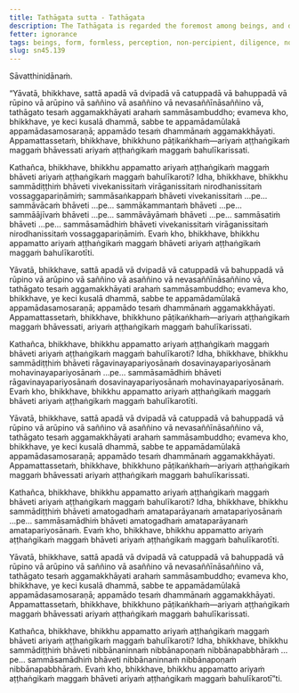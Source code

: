 ```yaml
---
title: Tathāgata sutta - Tathāgata
description: The Tathāgata is regarded the foremost among beings, and diligence is regarded the foremost among qualities.
fetter: ignorance
tags: beings, form, formless, perception, non-percipient, diligence, noble eightfold path, right view, right intention, right speech, right action, right livelihood, right effort, right mindfulness, right collectedness, Nibbāna, deathless, sn, sn45-56, sn45
slug: sn45.139
---
```


Sāvatthinidānaṁ.

“Yāvatā, bhikkhave, sattā apadā vā dvipadā vā catuppadā vā bahuppadā vā rūpino vā arūpino vā saññino vā asaññino vā nevasaññīnāsaññino vā, tathāgato tesaṁ aggamakkhāyati arahaṁ sammāsambuddho; evameva kho, bhikkhave, ye keci kusalā dhammā, sabbe te appamādamūlakā appamādasamosaraṇā; appamādo tesaṁ dhammānaṁ aggamakkhāyati. Appamattassetaṁ, bhikkhave, bhikkhuno pāṭikaṅkhaṁ—ariyaṁ aṭṭhaṅgikaṁ maggaṁ bhāvessati ariyaṁ aṭṭhaṅgikaṁ maggaṁ bahulīkarissati.

Kathañca, bhikkhave, bhikkhu appamatto ariyaṁ aṭṭhaṅgikaṁ maggaṁ bhāveti ariyaṁ aṭṭhaṅgikaṁ maggaṁ bahulīkaroti? Idha, bhikkhave, bhikkhu sammādiṭṭhiṁ bhāveti vivekanissitaṁ virāganissitaṁ nirodhanissitaṁ vossaggapariṇāmiṁ; sammāsaṅkappaṁ bhāveti vivekanissitaṁ …pe… sammāvācaṁ bhāveti …pe… sammākammantaṁ bhāveti …pe… sammāājīvaṁ bhāveti …pe… sammāvāyāmaṁ bhāveti …pe… sammāsatiṁ bhāveti …pe… sammāsamādhiṁ bhāveti vivekanissitaṁ virāganissitaṁ nirodhanissitaṁ vossaggapariṇāmiṁ. Evaṁ kho, bhikkhave, bhikkhu appamatto ariyaṁ aṭṭhaṅgikaṁ maggaṁ bhāveti ariyaṁ aṭṭhaṅgikaṁ maggaṁ bahulīkarotīti.

Yāvatā, bhikkhave, sattā apadā vā dvipadā vā catuppadā vā bahuppadā vā rūpino vā arūpino vā saññino vā asaññino vā nevasaññīnāsaññino vā, tathāgato tesaṁ aggamakkhāyati arahaṁ sammāsambuddho; evameva kho, bhikkhave, ye keci kusalā dhammā, sabbe te appamādamūlakā appamādasamosaraṇā; appamādo tesaṁ dhammānaṁ aggamakkhāyati. Appamattassetaṁ, bhikkhave, bhikkhuno pāṭikaṅkhaṁ—ariyaṁ aṭṭhaṅgikaṁ maggaṁ bhāvessati, ariyaṁ aṭṭhaṅgikaṁ maggaṁ bahulīkarissati.

Kathañca, bhikkhave, bhikkhu appamatto ariyaṁ aṭṭhaṅgikaṁ maggaṁ bhāveti ariyaṁ aṭṭhaṅgikaṁ maggaṁ bahulīkaroti? Idha, bhikkhave, bhikkhu sammādiṭṭhiṁ bhāveti rāgavinayapariyosānaṁ dosavinayapariyosānaṁ mohavinayapariyosānaṁ …pe… sammāsamādhiṁ bhāveti rāgavinayapariyosānaṁ dosavinayapariyosānaṁ mohavinayapariyosānaṁ. Evaṁ kho, bhikkhave, bhikkhu appamatto ariyaṁ aṭṭhaṅgikaṁ maggaṁ bhāveti ariyaṁ aṭṭhaṅgikaṁ maggaṁ bahulīkarotīti.

Yāvatā, bhikkhave, sattā apadā vā dvipadā vā catuppadā vā bahuppadā vā rūpino vā arūpino vā saññino vā asaññino vā nevasaññīnāsaññino vā, tathāgato tesaṁ aggamakkhāyati arahaṁ sammāsambuddho; evameva kho, bhikkhave, ye keci kusalā dhammā, sabbe te appamādamūlakā appamādasamosaraṇā; appamādo tesaṁ dhammānaṁ aggamakkhāyati. Appamattassetaṁ, bhikkhave, bhikkhuno pāṭikaṅkhaṁ—ariyaṁ aṭṭhaṅgikaṁ maggaṁ bhāvessati ariyaṁ aṭṭhaṅgikaṁ maggaṁ bahulīkarissati.

Kathañca, bhikkhave, bhikkhu appamatto ariyaṁ aṭṭhaṅgikaṁ maggaṁ bhāveti ariyaṁ aṭṭhaṅgikaṁ maggaṁ bahulīkaroti? Idha, bhikkhave, bhikkhu sammādiṭṭhiṁ bhāveti amatogadhaṁ amataparāyanaṁ amatapariyosānaṁ …pe… sammāsamādhiṁ bhāveti amatogadhaṁ amataparāyanaṁ amatapariyosānaṁ. Evaṁ kho, bhikkhave, bhikkhu appamatto ariyaṁ aṭṭhaṅgikaṁ maggaṁ bhāveti ariyaṁ aṭṭhaṅgikaṁ maggaṁ bahulīkarotīti.

Yāvatā, bhikkhave, sattā apadā vā dvipadā vā catuppadā vā bahuppadā vā rūpino vā arūpino vā saññino vā asaññino vā nevasaññīnāsaññino vā, tathāgato tesaṁ aggamakkhāyati arahaṁ sammāsambuddho; evameva kho, bhikkhave, ye keci kusalā dhammā, sabbe te appamādamūlakā appamādasamosaraṇā; appamādo tesaṁ dhammānaṁ aggamakkhāyati. Appamattassetaṁ, bhikkhave, bhikkhuno pāṭikaṅkhaṁ—ariyaṁ aṭṭhaṅgikaṁ maggaṁ bhāvessati ariyaṁ aṭṭhaṅgikaṁ maggaṁ bahulīkarissati.

Kathañca, bhikkhave, bhikkhu appamatto ariyaṁ aṭṭhaṅgikaṁ maggaṁ bhāveti ariyaṁ aṭṭhaṅgikaṁ maggaṁ bahulīkaroti? Idha, bhikkhave, bhikkhu sammādiṭṭhiṁ bhāveti nibbānaninnaṁ nibbānapoṇaṁ nibbānapabbhāraṁ …pe… sammāsamādhiṁ bhāveti nibbānaninnaṁ nibbānapoṇaṁ nibbānapabbhāraṁ. Evaṁ kho, bhikkhave, bhikkhu appamatto ariyaṁ aṭṭhaṅgikaṁ maggaṁ bhāveti ariyaṁ aṭṭhaṅgikaṁ maggaṁ bahulīkarotī”ti.
